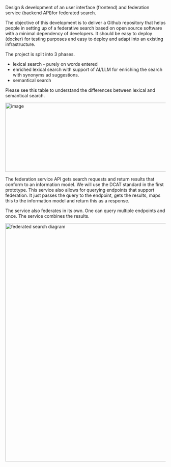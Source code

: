 Design & development of an user interface (frontend) and federation service (backend API)for federated search.

The objective of this development is to deliver a Github repository that helps people in setting up of a federative search based on open source software with a minimal dependency of developers. It should be easy to deploy (docker) for testing purposes and easy to deploy and adapt into an existing infrastructure.

The project is split into 3 phases.

- lexical search - purely on words entered
- enriched lexical search with support of AI/LLM for enriching the search with synonyms ad suggestions.
- semantical search 

Please see this table to understand the differences between lexical and semantical search.

<img width="903" height="217" alt="image" src="https://github.com/user-attachments/assets/2032a868-ef46-4a13-ab49-51af14293c76" />

The federation service API gets search requests and return results that conform to an information model. We will use the DCAT standard in the first prototype. This service also allows for querying endpoints that support federation. It just passes the query to the endpoint, gets the results, maps this to the information model and return this as a response.

The service also federates in its own. One can query multiple endpoints and once. The service combines the results. 

<img width="1240" height="748" alt="federated search diagram" src="https://github.com/user-attachments/assets/dbc60e64-f5b1-4f57-9ee4-cfe270b65719" />
